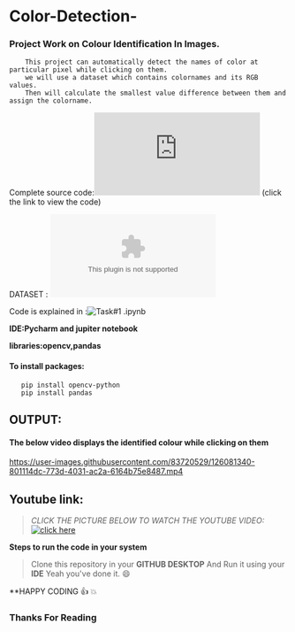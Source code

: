 # Color-Detection-
### Project Work on Colour Identification In Images.

``` 
    This project can automatically detect the names of color at particular pixel while clicking on them.
    we will use a dataset which contains colornames and its RGB values.
    Then will calculate the smallest value difference between them and assign the colorname.
```

Complete source code:![main.py](https://github.com/SNEHA-NANDAKUMAR19/Color-Detection-/blob/c6ef4b3577e3ecdbbb839980e14f8cf583d37fbb/main.py)
(click the link to view the code)

DATASET : ![colors.csv](https://github.com/SNEHA-NANDAKUMAR19/Color-Detection-/blob/fde52572eb3ba4c4a5b04f31caf21ad8939d1234/colors.csv)

Code is explained in :![Task#1 .ipynb](https://github.com/SNEHA-NANDAKUMAR19/Color-Detection-/blob/00dddd82c0409e5286a16c31884eb368738ac12f/Task%231%20.ipynb)

**IDE:Pycharm and jupiter notebook**

**libraries:opencv,pandas**

#### To install packages:
```
   pip install opencv-python
   pip install pandas
```

## OUTPUT:
#### The below video displays the identified colour while clicking on them
https://user-images.githubusercontent.com/83720529/126081340-801114dc-773d-4031-ac2a-6164b75e8487.mp4

## Youtube link:
>*CLICK THE PICTURE BELOW TO WATCH THE YOUTUBE VIDEO:* 
[![click here](https://user-images.githubusercontent.com/83720529/126125910-2bfa6c46-37a9-4ec9-bc19-ab174cbe9744.jpeg)](https://youtube.com/watch?v=jpzFjC3y3SI)


**Steps to run the code in your system**
>Clone this repository in your **GITHUB DESKTOP**
>And Run it using your **IDE**
>Yeah you've done it. 😄

**HAPPY CODING 👍 💥

   ### Thanks For Reading



